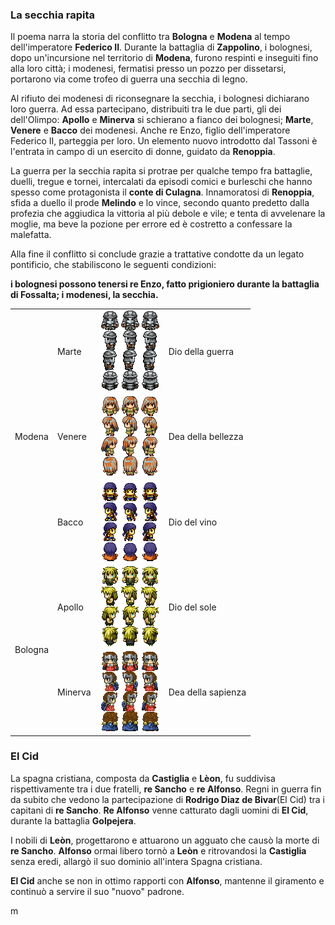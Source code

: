 ### La secchia rapita
Il poema narra la storia del conflitto tra **Bologna** e **Modena** al tempo dell'imperatore **Federico II**. Durante la battaglia di **Zappolino**, i bolognesi, dopo un'incursione nel territorio di **Modena**, furono respinti e inseguiti fino alla loro città; i modenesi, fermatisi presso un pozzo per dissetarsi, portarono via come trofeo di guerra una secchia di legno.

Al rifiuto dei modenesi di riconsegnare la secchia, i bolognesi dichiarano loro guerra. Ad essa partecipano, distribuiti tra le due parti, gli dei dell'Olimpo: **Apollo** e **Minerva** si schierano a fianco dei bolognesi; **Marte**, **Venere** e **Bacco** dei modenesi. Anche re Enzo, figlio dell'imperatore Federico II, parteggia per loro. Un elemento nuovo introdotto dal Tassoni è l'entrata in campo di un esercito di donne, guidato da **Renoppia**.

La guerra per la secchia rapita si protrae per qualche tempo fra battaglie, duelli, tregue e tornei, intercalati da episodi comici e burleschi che hanno spesso come protagonista il **conte di Culagna**. Innamoratosi di **Renoppia**, sfida a duello il prode **Melindo** e lo vince, secondo quanto predetto dalla profezia che aggiudica la vittoria al più debole e vile; e tenta di avvelenare la moglie, ma beve la pozione per errore ed è costretto a confessare la malefatta.

Alla fine il conflitto si conclude grazie a trattative condotte da un legato pontificio, che stabiliscono le seguenti condizioni:

**i bolognesi possono tenersi re Enzo, fatto prigioniero durante la battaglia di Fossalta; i modenesi, la secchia.**

<table>
    <tr>
        <td rowspan="3">Modena</td>
        <td>Marte</td>
        <td><img src="Marte.png" /></td>
        <td> Dio della guerra </td>
    </tr>
    <tr>
        <td>Venere</td>
        <td><img src="Venere.png" /></td>
        <td> Dea della bellezza </td>
    </tr>
    <tr>
        <td>Bacco</td>
        <td><img src="Bacco.png" /></td>
        <td> Dio del vino </td>
    </tr>
    <tr>
        <td rowspan="2">Bologna</td>
        <td>Apollo</td>
        <td><img src="Apollo.png" /></td>
        <td>Dio del sole</td>
    </tr>
    <tr>
        <td>Minerva</td>
        <td><img src="Minerva.png" /></td>
        <td>Dea della sapienza</td>
    </tr>
</table>

### El Cid
La spagna cristiana, composta da **Castiglia** e **Lèon**, fu suddivisa rispettivamente tra i due fratelli, **re Sancho** e **re Alfonso**. Regni in guerra fin da subito che vedono la partecipazione di **Rodrigo Diaz de Bivar**(El Cid) tra i capitani di **re Sancho**. **Re Alfonso** venne catturato dagli uomini di **El Cid**, durante la battaglia **Golpejera**.

I nobili di **Leòn**, progettarono e attuarono un agguato che causò la morte di **re Sancho**. **Alfonso** ormai libero tornò a **Leòn** e ritrovandosi la **Castiglia** senza eredi, allargò il suo dominio all'intera Spagna cristiana.

**El Cid** anche se non in ottimo rapporti con **Alfonso**, mantenne il giramento e continuò a servire il suo "nuovo" padrone.






m
